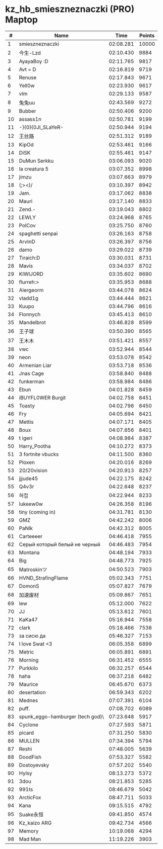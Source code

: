 # kz_hb_smieszneznaczki (PRO) Maptop

|  # | Name | Time | Points |
|-------------- | -------------- | -------------- | -------------- | 
| 1 | smieszneznaczki | 02:08.281 | 10000 | 
| 2 | 今生-Lzd | 02:10.430 | 9884 | 
| 3 | AyayaBoy :D | 02:11.765 | 9817 | 
| 4 | Avt = D | 02:16.819 | 9719 | 
| 5 | Renuse | 02:17.843 | 9671 | 
| 6 | Yell0w | 02:23.930 | 9617 | 
| 7 | vlm | 02:29.133 | 9587 | 
| 8 | 兔兔uu | 02:43.569 | 9272 | 
| 9 | Bubber | 02:50.406 | 9200 | 
| 10 | assass1n | 02:50.781 | 9199 | 
| 11 | -}{0}{0JI_SLaYeR- | 02:50.944 | 9194 | 
| 12 | 王丝路 | 02:51.312 | 9189 | 
| 13 | KipOd | 02:53.461 | 9166 | 
| 14 | DiSK | 02:55.461 | 9147 | 
| 15 | DuMun Serkku | 03:06.093 | 9020 | 
| 16 | la creatura 5 | 03:07.352 | 8998 | 
| 17 | jimzu | 03:07.663 | 8979 | 
| 18 | (;><)/ | 03:10.397 | 8942 | 
| 19 | Jam. | 03:17.062 | 8838 | 
| 20 | Mauri | 03:17.140 | 8833 | 
| 21 | Zend.- | 03:19.043 | 8802 | 
| 22 | LEWLY | 03:24.968 | 8765 | 
| 23 | PolCov | 03:25.750 | 8760 | 
| 24 | spaghetti senpai | 03:26.163 | 8758 | 
| 25 | ArvInD | 03:26.397 | 8756 | 
| 26 | damo | 03:29.022 | 8739 | 
| 27 | Tiraich:D | 03:30.031 | 8731 | 
| 28 | Mavis | 03:34.037 | 8702 | 
| 29 | KIWIJORD | 03:35.602 | 8690 | 
| 30 | flurreh:> | 03:35.953 | 8688 | 
| 31 | Alergeorm | 03:44.078 | 8624 | 
| 32 | vladd1g | 03:44.444 | 8621 | 
| 33 | Kuupo | 03:44.796 | 8616 | 
| 34 | Flonnych | 03:45.413 | 8610 | 
| 35 | Mandelbrot | 03:46.828 | 8599 | 
| 36 | 王子球 | 03:50.390 | 8565 | 
| 37 | 王木木 | 03:51.421 | 8557 | 
| 38 | vwc | 03:52.944 | 8544 | 
| 39 | neon | 03:53.078 | 8542 | 
| 40 | Armenian Liar | 03:53.718 | 8536 | 
| 41 | Jnas Cage | 03:58.840 | 8488 | 
| 42 | funkerman | 03:58.984 | 8486 | 
| 43 | Ebun | 04:01.828 | 8459 | 
| 44 | iBUYFL0WER Burgit | 04:02.758 | 8451 | 
| 45 | Toasty | 04:02.796 | 8450 | 
| 46 | Fry | 04:05.694 | 8421 | 
| 47 | Mettis | 04:07.171 | 8405 | 
| 48 | Boux | 04:07.656 | 8401 | 
| 49 | t igeri | 04:08.984 | 8387 | 
| 50 | Harry_Pootha | 04:10.272 | 8373 | 
| 51 | 3 fortnite vbucks | 04:11.500 | 8360 | 
| 52 | Ploxen | 04:20.016 | 8269 | 
| 53 | 20/20vision | 04:20.913 | 8257 | 
| 54 | jjjude45 | 04:22.175 | 8242 | 
| 55 | Q4v3r | 04:22.648 | 8237 | 
| 56 | 허접 | 04:22.944 | 8233 | 
| 57 | lukeew0w | 04:26.358 | 8196 | 
| 58 | tiny (coming in) | 04:31.781 | 8130 | 
| 59 | GMZ | 04:42.242 | 8006 | 
| 60 | PaNlk | 04:42.312 | 8005 | 
| 61 | Carteeeer | 04:46.418 | 7955 | 
| 62 | Серый который белый не черный | 04:46.483 | 7954 | 
| 63 | Montana | 04:48.194 | 7933 | 
| 64 | Big | 04:48.773 | 7925 | 
| 65 | Matroskinツ | 04:50.523 | 7903 | 
| 66 | HVND_StrafingFlame | 05:02.343 | 7751 | 
| 67 | DomonS | 05:07.827 | 7679 | 
| 68 | 加速废材 | 05:09.867 | 7651 | 
| 69 | lew | 05:12.000 | 7622 | 
| 70 | JJ | 05:13.612 | 7601 | 
| 71 | KaKa47 | 05:16.944 | 7558 | 
| 72 | clark | 05:18.466 | 7538 | 
| 73 | за сисю да | 05:46.327 | 7153 | 
| 74 | I love Swat <3 | 06:05.358 | 6899 | 
| 75 | Metric | 06:05.891 | 6891 | 
| 76 | Morning | 06:31.452 | 6555 | 
| 77 | Purkkilo | 06:32.257 | 6544 | 
| 78 | haha | 06:37.218 | 6482 | 
| 79 | Maurice | 06:45.670 | 6373 | 
| 80 | desertation | 06:59.343 | 6202 | 
| 81 | Mednes | 07:07.391 | 6104 | 
| 82 | puff. | 07:08.702 | 6089 | 
| 83 | spunk_eggo-hamburger (tech god)\ | 07:23.648 | 5917 | 
| 84 | Cyclone | 07:27.593 | 5871 | 
| 85 | picard | 07:31.250 | 5830 | 
| 86 | MULLEN | 07:34.394 | 5794 | 
| 87 | Reshi | 07:48.005 | 5639 | 
| 88 | DoodFish | 07:53.327 | 5582 | 
| 89 | Dostoyevsky | 07:57.202 | 5540 | 
| 90 | Hylsy | 08:13.273 | 5372 | 
| 91 | 3dou | 08:21.853 | 5285 | 
| 92 | 991ts | 08:46.679 | 5042 | 
| 93 | ArcticFox | 08:47.711 | 5033 | 
| 94 | Kana | 09:15.515 | 4792 | 
| 95 | Suake永恒 | 09:41.850 | 4574 | 
| 96 | Kz_kaizo ARG | 09:42.734 | 4566 | 
| 97 | Memory | 10:19.068 | 4294 | 
| 98 | Mad Man | 11:19.226 | 3903 | 

